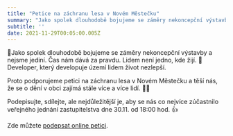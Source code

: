 ```yaml
---
title: "Petice na záchranu lesa v Novém Městečku"
summary: "Jako spolek dlouhodobě bojujeme se záměry nekoncepční výstavby a nejsme jediní"
subtitle: ''
date: 2021-11-29T00:05:00.005Z
---
```


📌Jako spolek dlouhodobě bojujeme se záměry nekoncepční výstavby a nejsme jediní. Čas nám dává za pravdu. Lidem není jedno, kde žijí. 🙏Developer, který developuje území lidem život nezlepší.
 
Proto podporujeme petici na záchranu lesa v Novém Městečku a těší nás, že se o dění v obci zajímá stále více a více lidí. 💪😊

Podepisujte, sdílejte, ale nejdůležitější je, aby se nás co nejvíce zúčastnilo veřejného jednání zastupitelstva dne 30.11. od 18:00 hod. 👍

Zde můžete [podepsat online petici](https://www.petice.com/zachovani_lesa_v_novem_msteku).
